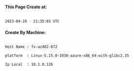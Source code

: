 
   
#### This Page Create at:

```bash

2023-04-28 - 21:35:03 UTC

```

#### Create By Machine:

```bash

Host Name : fv-az402-872

platform  : Linux-5.15.0-1036-azure-x86_64-with-glibc2.35

Ip Local  : 10.1.0.126

```

